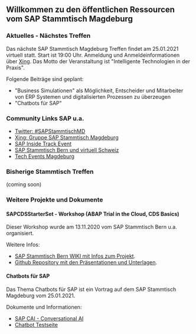 ## Willkommen zu den öffentlichen Ressourcen vom SAP Stammtisch Magdeburg

### Aktuelles - Nächstes Treffen
Das nächste SAP Stammtisch Magdeburg Treffen findet am 25.01.2021 virtuell statt. Start ist 19:00 Uhr. Anmeldung und Anmeldeinformationen über [Xing](https://www.xing.com/events/sap-stammtisch-magdeburg-januar-2021-3231783). Das Motto der Veranstaltung ist "Intelligente Technologien in der Praxis". 

Folgende Beiträge sind geplant: 
- "Business Simulationen" als Möglichkeit, Entscheider und Mitarbeiter von ERP Systemen und digitalisierten Prozessen zu überzeugen
- "Chatbots für SAP"


### Community Links SAP u.a.
- [Twitter: #SAPStammtischMD](https://www.twitter.com/hashtag/sapstammtischmd)
- [Xing: Gruppe SAP Stammtisch Magdeburg](https://www.xing.com/communities/groups/sap-stammtisch-magdeburg-bb89-1104912)
- [SAP Inside Track Event](https://wiki.scn.sap.com/wiki/display/events)
- [SAP Stammtisch Bern und virtuell Schweiz](https://wiki.scn.sap.com/wiki/display/events/SAP+Stammtisch+Bern+und+virtuell+Schweiz)
- [Tech Events Magdeburg](https://tech-events-magdeburg.de/)


### Bisherige Stammtisch Treffen
(coming soon)


### Weitere Projekte und Dokumente
#### SAPCDSStarterSet - Workshop (ABAP Trial in the Cloud, CDS Basics) 
Dieser Workshop wurde am 13.11.2020 vom SAP Stammtisch Bern u.a. organisiert. 

Weitere Infos:
- [SAP Stammtisch Bern WIKI mit Infos zum Projekt](https://wiki.scn.sap.com/wiki/display/events/SAP+Stammtisch+Bern+und+virtuell+Schweiz). 
- [Github Repository mit den Präsentationen und Unterlagen](https://github.com/JakobFlaman/SapCdsWorkshopBasic).


#### Chatbots für SAP
Das Thema Chatbots für SAP ist ein Vortrag auf dem SAP Stammtisch Magdeburg vom 25.01.2021. 

Dokumente und Informationen:
- [SAP CAI - Conversational AI](https://cai.tools.sap)
- [Chatbot Testseite](https://mdjoerg.github.io/SAPStammtischMD/sstmd_faqbot.html)

